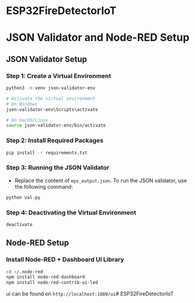 # ESP32FireDetectorIoT

# JSON Validator and Node-RED Setup

## JSON Validator Setup

### Step 1: Create a Virtual Environment
```bash
python3 -m venv json-validator-env

# Activate the virtual environment
# On Windows
json-validator-env\Scripts\activate

# On macOS/Linux
source json-validator-env/bin/activate
```

### Step 2: Install Required Packages
```bash
pip install -r requirements.txt
```

### Step 3: Running the JSON Validator

- Replace the content of `eps_output.json`.
To run the JSON validator, use the following command:
```bash
python val.py
```

### Step 4: Deactivating the Virtual Environment
```bash
deactivate
```

## Node-RED Setup

### Install Node-RED + Dashboard UI Library
```bash
cd ~/.node-red
npm install node-red-dashboard
npm install node-red-contrib-ui-led
```
ui can be found on `http://localhost:1880/ui`# ESP32FireDetectorIoT

